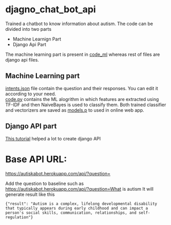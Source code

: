 # djagno_chat_bot_api

Trained a chatbot to know information about autism. 
The code can be divided into two parts
* Machine Learnign Part
* Django Api Part

The machine learning part is present in [code_ml](https://github.com/talhaanwarch/djagno_chat_bot_api/tree/main/code_ml) whereas rest of files are django api files.
## Machine Learning part
[intents.json](https://github.com/talhaanwarch/djagno_chat_bot_api/blob/main/code_ml/intents.json) file contain the question and their responses. You can edit it according to your need.  
[code.py](https://github.com/talhaanwarch/djagno_chat_bot_api/blob/main/code_ml/code.py) contains the ML alogrithm in which features are extracted using TF-IDF and then NaiveBayes is used to classify them. Both trained classifier and vectorizers are saved as [models.p](https://github.com/talhaanwarch/djagno_chat_bot_api/blob/main/code_ml/models.p) to used in online web app.

## Django API part
[This tutorial](https://towardsdatascience.com/productionize-a-machine-learning-model-with-a-django-api-c774cb47698c) helped a lot to create django API



# Base API URL:
https://autiskabot.herokuapp.com/api/?question=

Add the question to baseline such as 
https://autiskabot.herokuapp.com/api/?question=What is autism 
It will generate result like this
```
{"result": "Autism is a complex, lifelong developmental disability that typically appears during early childhood and can impact a person's social skills, communication, relationships, and self-regulation"}
```
